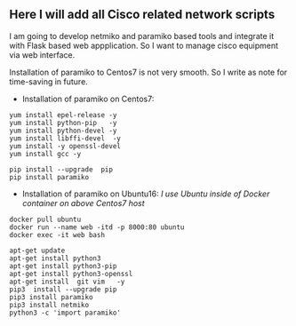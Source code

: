 ## Here I will add all Cisco related network scripts

I am going to develop netmiko and paramiko based tools and integrate it with Flask based web appplication. So I want to manage cisco equipment via web interface.

Installation of paramiko to Centos7 is not very smooth. So I write as note for time-saving in future.

* Installation of paramiko on Centos7:
```
yum install epel-release -y
yum install python-pip   -y
yum install python-devel -y
yum install libffi-devel  -y
yum install -y openssl-devel
yum install gcc -y

pip install --upgrade  pip
pip install paramiko
```

- Installation of paramiko on Ubuntu16:
*I use Ubuntu inside of Docker container on above Centos7 host*

```
docker pull ubuntu
docker run --name web -itd -p 8000:80 ubuntu
docker exec -it web bash

apt-get update
apt-get install python3
apt-get install python3-pip
apt-get install python3-openssl
apt-get install  git vim   -y
pip3  install --upgrade pip
pip3 install paramiko
pip3 install netmiko
python3 -c 'import paramiko'
```

